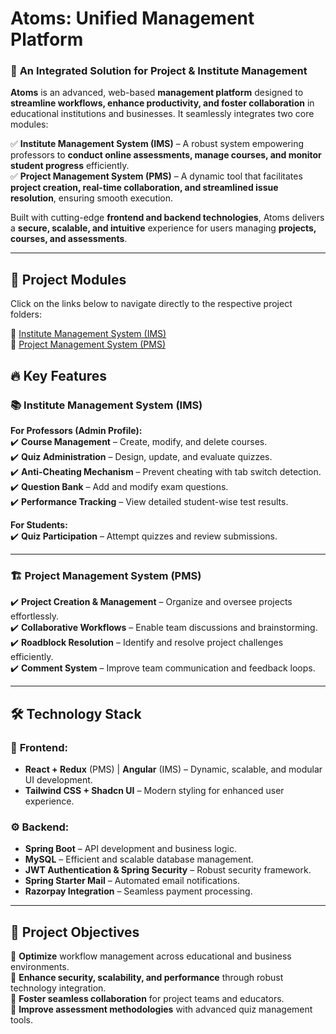# **Atoms: Unified Management Platform**  

### 🚀 **An Integrated Solution for Project & Institute Management**  

**Atoms** is an advanced, web-based **management platform** designed to **streamline workflows, enhance productivity, and foster collaboration** in educational institutions and businesses. It seamlessly integrates two core modules:

✅ **Institute Management System (IMS)** – A robust system empowering professors to **conduct online assessments, manage courses, and monitor student progress** efficiently.  
✅ **Project Management System (PMS)** – A dynamic tool that facilitates **project creation, real-time collaboration, and streamlined issue resolution**, ensuring smooth execution.  

Built with cutting-edge **frontend and backend technologies**, Atoms delivers a **secure, scalable, and intuitive** experience for users managing **projects, courses, and assessments**.  

---
## 🔗 **Project Modules**
Click on the links below to navigate directly to the respective project folders:

📌 [Institute Management System (IMS)]()  
📌 [Project Management System (PMS)]()  


## 🔥 **Key Features**  

### 📚 **Institute Management System (IMS)**  
**For Professors (Admin Profile):**  
✔️ **Course Management** – Create, modify, and delete courses.  
✔️ **Quiz Administration** – Design, update, and evaluate quizzes.  
✔️ **Anti-Cheating Mechanism** – Prevent cheating with tab switch detection.  
✔️ **Question Bank** – Add and modify exam questions.  
✔️ **Performance Tracking** – View detailed student-wise test results.  

**For Students:**  
✔️ **Quiz Participation** – Attempt quizzes and review submissions.  

---

### 🏗 **Project Management System (PMS)**  
✔️ **Project Creation & Management** – Organize and oversee projects effortlessly.  
✔️ **Collaborative Workflows** – Enable team discussions and brainstorming.  
✔️ **Roadblock Resolution** – Identify and resolve project challenges efficiently.  
✔️ **Comment System** – Improve team communication and feedback loops.  

---

## 🛠 **Technology Stack**  

### 🎨 **Frontend:**  
- **React + Redux** (PMS) | **Angular** (IMS) – Dynamic, scalable, and modular UI development.  
- **Tailwind CSS + Shadcn UI** – Modern styling for enhanced user experience.  

### ⚙️ **Backend:**  
- **Spring Boot** – API development and business logic.  
- **MySQL** – Efficient and scalable database management.  
- **JWT Authentication & Spring Security** – Robust security framework.  
- **Spring Starter Mail** – Automated email notifications.  
- **Razorpay Integration** – Seamless payment processing.  

---

## 🎯 **Project Objectives**  

🔹 **Optimize** workflow management across educational and business environments.  
🔹 **Enhance security, scalability, and performance** through robust technology integration.  
🔹 **Foster seamless collaboration** for project teams and educators.  
🔹 **Improve assessment methodologies** with advanced quiz management tools.  

